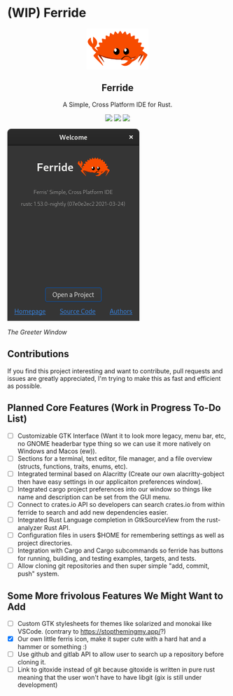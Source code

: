 # (WIP) Ferride
<p align="center"><img style="width: 140px; text-align: center;" align="center" src="./src/resources/rustacean-flat-gesture.svg"></img></p>
<h2 align="center">Ferride</h2>
<p align="center">A Simple, Cross Platform IDE for Rust.</p>

<p align="center">
<a href="https://discord.gg/krPcwnu3Yv"><img src="https://img.shields.io/discord/621844549710381068?logo=discord"></a>
<a href="./LICENSE"><img src="https://img.shields.io/badge/license-GPL-blue.svg"></a>
<img src="https://img.shields.io/github/languages/code-size/skylinecc/ferride">
</p>

![greeter window](docs/greeter.png)

*The Greeter Window*

## Contributions
If you find this project interesting and want to contribute, pull requests and issues are greatly appreciated, I'm trying to make this as fast and efficient as possible.

## Planned Core Features (Work in Progress To-Do List)
- [ ] Customizable GTK Interface (Want it to look more legacy, menu bar, etc, no GNOME headerbar type thing so we can use it more natively on Windows and Macos (ew)).
- [ ] Sections for a terminal, text editor, file manager, and a file overview (structs, functions, traits, enums, etc).
- [ ] Integrated terminal based on Alacritty (Create our own alacritty-gobject then have easy settings in our applicaiton preferences window).
- [ ] Integrated cargo project preferences into our window so things like name and description can be set from the GUI menu.
- [ ] Connect to crates.io API so developers can search crates.io from within ferride to search and add new dependencies easier.
- [ ] Integrated Rust Language completion in GtkSourceView from the rust-analyzer Rust API.
- [ ] Configuration files in users $HOME for remembering settings as well as project directories.
- [ ] Integration with Cargo and Cargo subcommands so ferride has buttons for running, building, and testing examples, targets, and tests.
- [ ] Allow cloning git repositories and then super simple "add, commit, push" system.

## Some More frivolous Features We Might Want to Add
- [ ] Custom GTK stylesheets for themes like solarized and monokai like VSCode. (contrary to https://stopthemingmy.app/?)
- [X] Our own little ferris icon, make it super cute with a hard hat and a hammer or something :)
- [ ] Use github and gitlab API to allow user to search up a repository before cloning it.
- [ ] Link to gitoxide instead of git because gitoxide is written in pure rust meaning that the user won't have to have libgit (gix is still under development)

